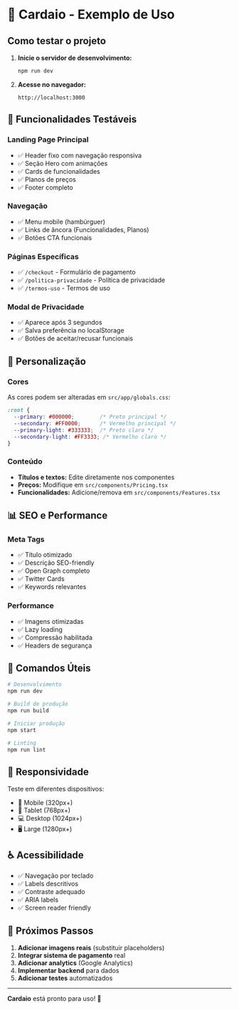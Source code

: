 # 🚀 Cardaio - Exemplo de Uso

## Como testar o projeto

1. **Inicie o servidor de desenvolvimento:**
   ```bash
   npm run dev
   ```

2. **Acesse no navegador:**
   ```
   http://localhost:3000
   ```

## 📱 Funcionalidades Testáveis

### Landing Page Principal
- ✅ Header fixo com navegação responsiva
- ✅ Seção Hero com animações
- ✅ Cards de funcionalidades
- ✅ Planos de preços
- ✅ Footer completo

### Navegação
- ✅ Menu mobile (hambúrguer)
- ✅ Links de âncora (Funcionalidades, Planos)
- ✅ Botões CTA funcionais

### Páginas Específicas
- ✅ `/checkout` - Formulário de pagamento
- ✅ `/politica-privacidade` - Política de privacidade
- ✅ `/termos-uso` - Termos de uso

### Modal de Privacidade
- ✅ Aparece após 3 segundos
- ✅ Salva preferência no localStorage
- ✅ Botões de aceitar/recusar funcionais

## 🎨 Personalização

### Cores
As cores podem ser alteradas em `src/app/globals.css`:

```css
:root {
  --primary: #000000;        /* Preto principal */
  --secondary: #FF0000;      /* Vermelho principal */
  --primary-light: #333333;  /* Preto claro */
  --secondary-light: #FF3333; /* Vermelho claro */
}
```

### Conteúdo
- **Títulos e textos:** Edite diretamente nos componentes
- **Preços:** Modifique em `src/components/Pricing.tsx`
- **Funcionalidades:** Adicione/remova em `src/components/Features.tsx`

## 📊 SEO e Performance

### Meta Tags
- ✅ Título otimizado
- ✅ Descrição SEO-friendly
- ✅ Open Graph completo
- ✅ Twitter Cards
- ✅ Keywords relevantes

### Performance
- ✅ Imagens otimizadas
- ✅ Lazy loading
- ✅ Compressão habilitada
- ✅ Headers de segurança

## 🔧 Comandos Úteis

```bash
# Desenvolvimento
npm run dev

# Build de produção
npm run build

# Iniciar produção
npm start

# Linting
npm run lint
```

## 📱 Responsividade

Teste em diferentes dispositivos:
- 📱 Mobile (320px+)
- 📱 Tablet (768px+)
- 💻 Desktop (1024px+)
- 🖥️ Large (1280px+)

## ♿ Acessibilidade

- ✅ Navegação por teclado
- ✅ Labels descritivos
- ✅ Contraste adequado
- ✅ ARIA labels
- ✅ Screen reader friendly

## 🚀 Próximos Passos

1. **Adicionar imagens reais** (substituir placeholders)
2. **Integrar sistema de pagamento** real
3. **Adicionar analytics** (Google Analytics)
4. **Implementar backend** para dados
5. **Adicionar testes** automatizados

---

**Cardaio** está pronto para uso! 🎉
